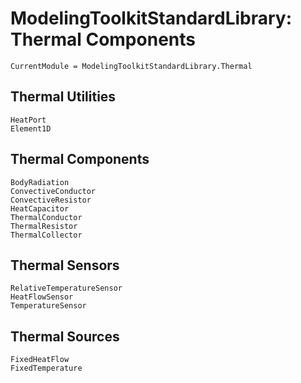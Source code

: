 # ModelingToolkitStandardLibrary: Thermal Components
```@meta
CurrentModule = ModelingToolkitStandardLibrary.Thermal
```

## Thermal Utilities

```@docs
HeatPort
Element1D
```

## Thermal Components

```@docs
BodyRadiation
ConvectiveConductor
ConvectiveResistor
HeatCapacitor
ThermalConductor
ThermalResistor
ThermalCollector
```

## Thermal Sensors

```@docs
RelativeTemperatureSensor
HeatFlowSensor
TemperatureSensor
```

## Thermal Sources

```@docs
FixedHeatFlow
FixedTemperature 
```